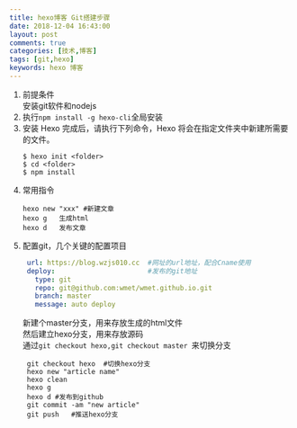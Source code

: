 ```yaml
---
title: hexo博客 Git搭建步骤
date: 2018-12-04 16:43:00
layout: post
comments: true
categories: [技术,博客]
tags: [git,hexo]
keywords: hexo 博客
---
```

1. 前提条件  
    安装git软件和nodejs
2. 执行`npm install -g hexo-cli`全局安装
3. 安装 Hexo 完成后，请执行下列命令，Hexo 将会在指定文件夹中新建所需要的文件。  
    ```
    $ hexo init <folder>
    $ cd <folder>
    $ npm install
    ```
4. 常用指令  
    ```
    hexo new "xxx" #新建文章
    hexo g   生成html
    hexo d   发布文章
    ```
5. 配置git，几个关键的配置项目  
   ```yaml
    url: https://blog.wzjs010.cc  #网址的url地址，配合Cname使用
    deploy:                       #发布的git地址
      type: git
      repo: git@github.com:wmet/wmet.github.io.git
      branch: master
      message: auto deploy
   ```     
   新建个master分支，用来存放生成的html文件  
   然后建立hexo分支，用来存放源码  
   通过`git checkout hexo,git checkout master `来切换分支  
   ```git
    git checkout hexo  #切换hexo分支
    hexo new "article name"
    hexo clean
    hexo g 
    hexo d #发布到github
    git commit -am "new article"  
    git push   #推送hexo分支
   ```
  

   



